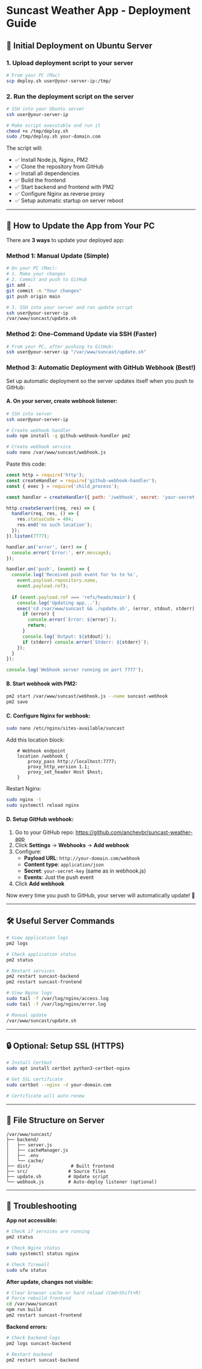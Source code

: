 # Suncast Weather App - Deployment Guide

## 🚀 Initial Deployment on Ubuntu Server

### 1. Upload deployment script to your server
```bash
# From your PC (Mac)
scp deploy.sh user@your-server-ip:/tmp/
```

### 2. Run the deployment script on the server
```bash
# SSH into your Ubuntu server
ssh user@your-server-ip

# Make script executable and run it
chmod +x /tmp/deploy.sh
sudo /tmp/deploy.sh your-domain.com
```

The script will:
- ✅ Install Node.js, Nginx, PM2
- ✅ Clone the repository from GitHub
- ✅ Install all dependencies
- ✅ Build the frontend
- ✅ Start backend and frontend with PM2
- ✅ Configure Nginx as reverse proxy
- ✅ Setup automatic startup on server reboot

---

## 🔄 How to Update the App from Your PC

There are **3 ways** to update your deployed app:

### Method 1: Manual Update (Simple)
```bash
# On your PC (Mac):
# 1. Make your changes
# 2. Commit and push to GitHub
git add .
git commit -m "Your changes"
git push origin main

# 3. SSH into your server and run update script
ssh user@your-server-ip
/var/www/suncast/update.sh
```

### Method 2: One-Command Update via SSH (Faster)
```bash
# From your PC, after pushing to GitHub:
ssh user@your-server-ip "/var/www/suncast/update.sh"
```

### Method 3: Automatic Deployment with GitHub Webhook (Best!)

Set up automatic deployment so the server updates itself when you push to GitHub:

#### A. On your server, create webhook listener:
```bash
# SSH into server
ssh user@your-server-ip

# Create webhook handler
sudo npm install -g github-webhook-handler pm2

# Create webhook service
sudo nano /var/www/suncast/webhook.js
```

Paste this code:
```javascript
const http = require('http');
const createHandler = require('github-webhook-handler');
const { exec } = require('child_process');

const handler = createHandler({ path: '/webhook', secret: 'your-secret-key' });

http.createServer((req, res) => {
  handler(req, res, () => {
    res.statusCode = 404;
    res.end('no such location');
  });
}).listen(7777);

handler.on('error', (err) => {
  console.error('Error:', err.message);
});

handler.on('push', (event) => {
  console.log('Received push event for %s to %s',
    event.payload.repository.name,
    event.payload.ref);
  
  if (event.payload.ref === 'refs/heads/main') {
    console.log('Updating app...');
    exec('cd /var/www/suncast && ./update.sh', (error, stdout, stderr) => {
      if (error) {
        console.error(`Error: ${error}`);
        return;
      }
      console.log(`Output: ${stdout}`);
      if (stderr) console.error(`Stderr: ${stderr}`);
    });
  }
});

console.log('Webhook server running on port 7777');
```

#### B. Start webhook with PM2:
```bash
pm2 start /var/www/suncast/webhook.js --name suncast-webhook
pm2 save
```

#### C. Configure Nginx for webhook:
```bash
sudo nano /etc/nginx/sites-available/suncast
```

Add this location block:
```nginx
    # Webhook endpoint
    location /webhook {
        proxy_pass http://localhost:7777;
        proxy_http_version 1.1;
        proxy_set_header Host $host;
    }
```

Restart Nginx:
```bash
sudo nginx -t
sudo systemctl reload nginx
```

#### D. Setup GitHub webhook:
1. Go to your GitHub repo: https://github.com/anchevbr/suncast-weather-app
2. Click **Settings** → **Webhooks** → **Add webhook**
3. Configure:
   - **Payload URL**: `http://your-domain.com/webhook`
   - **Content type**: `application/json`
   - **Secret**: `your-secret-key` (same as in webhook.js)
   - **Events**: Just the push event
4. Click **Add webhook**

Now every time you push to GitHub, your server will automatically update! 🎉

---

## 🛠️ Useful Server Commands

```bash
# View application logs
pm2 logs

# Check application status
pm2 status

# Restart services
pm2 restart suncast-backend
pm2 restart suncast-frontend

# View Nginx logs
sudo tail -f /var/log/nginx/access.log
sudo tail -f /var/log/nginx/error.log

# Manual update
/var/www/suncast/update.sh
```

---

## 🔒 Optional: Setup SSL (HTTPS)

```bash
# Install Certbot
sudo apt install certbot python3-certbot-nginx

# Get SSL certificate
sudo certbot --nginx -d your-domain.com

# Certificate will auto-renew
```

---

## 📁 File Structure on Server

```
/var/www/suncast/
├── backend/
│   ├── server.js
│   ├── cacheManager.js
│   ├── .env
│   └── cache/
├── dist/               # Built frontend
├── src/               # Source files
├── update.sh          # Update script
└── webhook.js         # Auto-deploy listener (optional)
```

---

## 🚨 Troubleshooting

**App not accessible:**
```bash
# Check if services are running
pm2 status

# Check Nginx status
sudo systemctl status nginx

# Check firewall
sudo ufw status
```

**After update, changes not visible:**
```bash
# Clear browser cache or hard reload (Cmd+Shift+R)
# Force rebuild frontend
cd /var/www/suncast
npm run build
pm2 restart suncast-frontend
```

**Backend errors:**
```bash
# Check backend logs
pm2 logs suncast-backend

# Restart backend
pm2 restart suncast-backend
```
